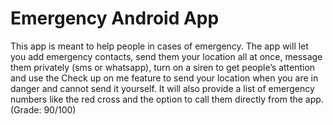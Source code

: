 # Emergency Android App
This app is meant to help people in cases of emergency.
The app will let you add emergency contacts, send them your location all at once, message them privately (sms or whatsapp),
turn on a siren to get people’s attention and use the Check up on me feature to send your location when you are in danger and cannot send it yourself. 
It will also provide a list of emergency numbers like the red cross and the option to call them directly from the app. 
(Grade: 90/100)

